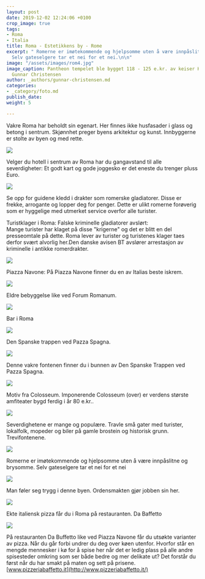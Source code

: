 ```yaml
---
layout: post
date: 2019-12-02 12:24:06 +0100
crop_image: true
tags:
- Roma
- Italia
title: Roma - Estetikkens by - Rome
excerpt: " Romerne er imøtekommende og hjelpsomme uten å være innpåslitne og brysomme.
  Selv gateselgere tar et nei for et nei.\n\n"
image: "/assets/images/rom4.jpg"
image_caption: Pantheon tempelet ble bygget 118 - 125 e.kr. av keiser Hadrian. Foto
  Gunnar Christensen
author: _authors/gunnar-christensen.md
categories:
- _category/foto.md
publish_date: 
weight: 5

---
```

Vakre Roma har beholdt sin egenart. Her finnes ikke husfasader i glass og betong i sentrum. Skjønnhet preger byens arkitektur og kunst. Innbyggerne er stolte av byen og med rette.

![](http://www.helping.no/rom1.jpg)

Velger du hotell i sentrum av Roma har du gangavstand til alle severdigheter: Et godt kart og gode joggesko er det eneste du trenger pluss Euro.

![](http://www.helping.no/romaguider.jpg)

Se opp for guidene kledd i drakter som romerske gladiatorer. Disse er frekke, arrogante og lopper deg for penger. Dette er ulikt romerne forøverig som er hyggelige med utmerket service overfor alle turister.

Turistklager i Roma: Falske kriminelle gladiatorer avslørt:  
Mange turister har klaget på disse "krigerne" og det er blitt en del presseomtale på dette. Roma lever av turister og turistenes klager taes derfor svært alvorlig her.Den danske avisen BT avslører arrestasjon av kriminelle i antikke romerdrakter.

![](http://www.helping.no/rom2.jpg)

Piazza Navone: På Piazza Navone finner du en av Italias beste iskrem.

![](http://www.helping.no/rom5.jpg)

Eldre bebyggelse like ved Forum Romanum.

![](http://www.helping.no/roma6.jpg)

Bar i Roma

![](http://www.helping.no/rom7.jpg)

Den Spanske trappen ved Pazza Spagna.

![](http://www.helping.no/rom3.jpg)

Denne vakre fontenen finner du i bunnen av Den Spanske Trappen ved Pazza Spagna.

![](http://www.helping.no/roma9.jpg)

Motiv fra Colosseum. Imponerende Colosseum (over) er verdens største amfiteater bygd ferdig i år 80 e.kr..

![](http://www.helping.no/roma3.jpg)

Severdighetene er mange og populære. Travle små gater med turister, lokalfolk, mopeder og biler på gamle brostein og historisk grunn. Trevifontenene.

![](http://www.helping.no/roma8.jpg)

Romerne er imøtekommende og hjelpsomme uten å være innpåslitne og brysomme. Selv gateselgere tar et nei for et nei

![](http://www.helping.no/roma1.jpg)

Man føler seg trygg i denne byen. Ordensmakten gjør jobben sin her.

![](http://www.helping.no/dabaffetto.jpg)

Ekte italiensk pizza får du i Roma på restauranten. Da Baffetto

![](http://www.helping.no/dabaffetto2.jpg)

På restauranten Da Buffetto like ved Piazza Navone får du utsøkte varianter av pizza. Når du går forbi undrer du deg over køen utenfor. Hvorfor står en mengde mennesker i kø for å spise her når det er ledig plass på alle andre spisesteder omkring som ser både bedre og mer delikate ut? Det forstår du først når du har smakt på maten og sett på prisene. [www.pizzeriabaffetto.it](http://www.pizzeriabaffetto.it/)